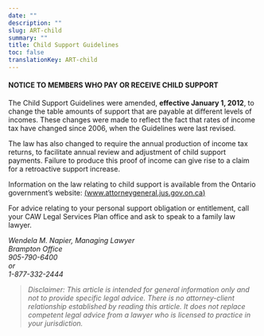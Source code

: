 ```yaml
---
date: ""
description: ""
slug: ART-child
summary: ""
title: Child Support Guidelines
toc: false
translationKey: ART-child
---
```

#### NOTICE TO MEMBERS WHO PAY OR RECEIVE CHILD SUPPORT

The Child Support Guidelines were amended, **effective January 1, 2012**, to change the table amounts of support that are payable at different levels of incomes. These changes were made to reflect the fact that rates of income tax have changed since 2006, when the Guidelines were last revised.

The law has also changed to require the annual production of income tax returns, to facilitate annual review and adjustment of child support payments. Failure to produce this proof of income can give rise to a claim for a retroactive support increase.

Information on the law relating to child support is available from the Ontario government’s website: [(www.attorneygeneral.jus.gov.on.ca)](https://www.attorneygeneral.jus.gov.on.ca)

For advice relating to your personal support obligation or entitlement, call your CAW Legal Services Plan office and ask to speak to a family law lawyer.

_Wendela M. Napier, Managing Lawyer  
Brampton Office  
905-790-6400  
or  
1-877-332-2444_

> _Disclaimer: This article is intended for general information only and not to provide specific legal advice. There is no attorney-client relationship established by reading this article. It does not replace competent legal advice from a lawyer who is licensed to practice in your jurisdiction._